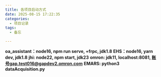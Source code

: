 ```yaml
---
title: 各项目启动方式
date: 2025-08-15 17:22:35
categories:
  - 项目记录
tags:
  - 备忘

---
```


**oa_assistant：node16, npm run serve, +frpc, jdk1.8**
**EHS：node16, yarn dev, jdk1.8**
**jhi: node22, npm start, jdk23**
**omron: jdk11, localhost:8081, 账号gap.test016@gapdev2.omron.com**
**EMARS: python3 dataAcquisition.py**

